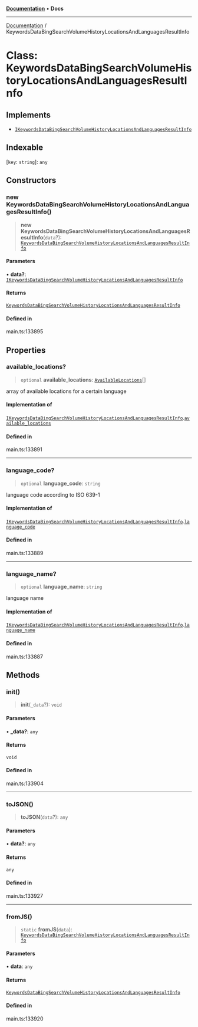 [**Documentation**](../README.md) • **Docs**

***

[Documentation](../globals.md) / KeywordsDataBingSearchVolumeHistoryLocationsAndLanguagesResultInfo

# Class: KeywordsDataBingSearchVolumeHistoryLocationsAndLanguagesResultInfo

## Implements

- [`IKeywordsDataBingSearchVolumeHistoryLocationsAndLanguagesResultInfo`](../interfaces/IKeywordsDataBingSearchVolumeHistoryLocationsAndLanguagesResultInfo.md)

## Indexable

 \[`key`: `string`\]: `any`

## Constructors

### new KeywordsDataBingSearchVolumeHistoryLocationsAndLanguagesResultInfo()

> **new KeywordsDataBingSearchVolumeHistoryLocationsAndLanguagesResultInfo**(`data`?): [`KeywordsDataBingSearchVolumeHistoryLocationsAndLanguagesResultInfo`](KeywordsDataBingSearchVolumeHistoryLocationsAndLanguagesResultInfo.md)

#### Parameters

• **data?**: [`IKeywordsDataBingSearchVolumeHistoryLocationsAndLanguagesResultInfo`](../interfaces/IKeywordsDataBingSearchVolumeHistoryLocationsAndLanguagesResultInfo.md)

#### Returns

[`KeywordsDataBingSearchVolumeHistoryLocationsAndLanguagesResultInfo`](KeywordsDataBingSearchVolumeHistoryLocationsAndLanguagesResultInfo.md)

#### Defined in

main.ts:133895

## Properties

### available\_locations?

> `optional` **available\_locations**: [`AvailableLocations`](AvailableLocations.md)[]

array of available locations for a certain language

#### Implementation of

[`IKeywordsDataBingSearchVolumeHistoryLocationsAndLanguagesResultInfo`](../interfaces/IKeywordsDataBingSearchVolumeHistoryLocationsAndLanguagesResultInfo.md).[`available_locations`](../interfaces/IKeywordsDataBingSearchVolumeHistoryLocationsAndLanguagesResultInfo.md#available_locations)

#### Defined in

main.ts:133891

***

### language\_code?

> `optional` **language\_code**: `string`

language code according to ISO 639-1

#### Implementation of

[`IKeywordsDataBingSearchVolumeHistoryLocationsAndLanguagesResultInfo`](../interfaces/IKeywordsDataBingSearchVolumeHistoryLocationsAndLanguagesResultInfo.md).[`language_code`](../interfaces/IKeywordsDataBingSearchVolumeHistoryLocationsAndLanguagesResultInfo.md#language_code)

#### Defined in

main.ts:133889

***

### language\_name?

> `optional` **language\_name**: `string`

language name

#### Implementation of

[`IKeywordsDataBingSearchVolumeHistoryLocationsAndLanguagesResultInfo`](../interfaces/IKeywordsDataBingSearchVolumeHistoryLocationsAndLanguagesResultInfo.md).[`language_name`](../interfaces/IKeywordsDataBingSearchVolumeHistoryLocationsAndLanguagesResultInfo.md#language_name)

#### Defined in

main.ts:133887

## Methods

### init()

> **init**(`_data`?): `void`

#### Parameters

• **\_data?**: `any`

#### Returns

`void`

#### Defined in

main.ts:133904

***

### toJSON()

> **toJSON**(`data`?): `any`

#### Parameters

• **data?**: `any`

#### Returns

`any`

#### Defined in

main.ts:133927

***

### fromJS()

> `static` **fromJS**(`data`): [`KeywordsDataBingSearchVolumeHistoryLocationsAndLanguagesResultInfo`](KeywordsDataBingSearchVolumeHistoryLocationsAndLanguagesResultInfo.md)

#### Parameters

• **data**: `any`

#### Returns

[`KeywordsDataBingSearchVolumeHistoryLocationsAndLanguagesResultInfo`](KeywordsDataBingSearchVolumeHistoryLocationsAndLanguagesResultInfo.md)

#### Defined in

main.ts:133920
